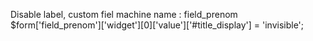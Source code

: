 Disable label, custom fiel machine name : field_prenom $form['field_prenom']['widget'][0]['value']['#title_display'] = 'invisible';
